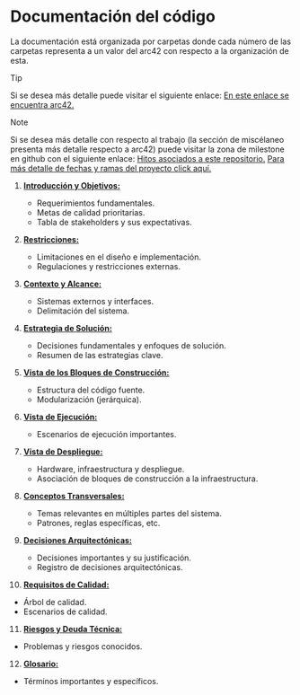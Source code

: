 # Documentación del código

La documentación está organizada por carpetas donde cada número de las carpetas representa a un valor del arc42 con respecto a la organización de esta.
>[!TIP]
>Si se desea más detalle puede visitar el siguiente enlace:
>[En este enlace se encuentra arc42.](https://arc42.org/overview)

>[!NOTE]
>Si se desea más detalle con respecto al trabajo (la sección de miscélaneo presenta más detalle respecto a arc42) puede visitar la zona de milestone en github con el siguiente enlace:
>[Hitos asociados a este repositorio.](https://github.com/gaos180/analisis-secuencia-AyED/milestones)
>[Para más detalle de fechas y ramas del proyecto click aquí.](https://github.com/users/gaos180/projects/2)

1. **[Introducción y Objetivos:](https://github.com/gaos180/analisis-secuencia-AyED/tree/main/documentacion/1)**
   * Requerimientos fundamentales.
   * Metas de calidad prioritarias.
   * Tabla de stakeholders y sus expectativas.

2. **[Restricciones:](https://github.com/gaos180/analisis-secuencia-AyED/tree/main/documentacion/2)**
   * Limitaciones en el diseño e implementación.
   * Regulaciones y restricciones externas.

3. **[Contexto y Alcance:](https://github.com/gaos180/analisis-secuencia-AyED/tree/main/documentacion/3)**
   * Sistemas externos y interfaces.
   * Delimitación del sistema.

4. **[Estrategia de Solución:](https://github.com/gaos180/analisis-secuencia-AyED/tree/main/documentacion/4)**
   * Decisiones fundamentales y enfoques de solución.
   * Resumen de las estrategias clave.

5. **[Vista de los Bloques de Construcción:](https://github.com/gaos180/analisis-secuencia-AyED/tree/main/documentacion/5)**
   * Estructura del código fuente.
   * Modularización (jerárquica).

6. **[Vista de Ejecución:](https://github.com/gaos180/analisis-secuencia-AyED/tree/main/documentacion/6)**
   * Escenarios de ejecución importantes.

7. **[Vista de Despliegue:](https://github.com/gaos180/analisis-secuencia-YED/tree/main/documentacion/7)**
   * Hardware, infraestructura y despliegue.
   * Asociación de bloques de construcción a la infraestructura.

8. **[Conceptos Transversales:](https://github.com/gaos180/analisis-secuencia-AyED/tree/main/documentacion/8)**
   * Temas relevantes en múltiples partes del sistema.
   * Patrones, reglas específicas, etc.

9. **[Decisiones Arquitectónicas:](https://github.com/gaos180/analisis-secuencia-AyED/tree/main/documentacion/9)**
   * Decisiones importantes y su justificación.
   * Registro de decisiones arquitectónicas.

10. **[Requisitos de Calidad:](https://github.com/gaos180/analisis-secuencia-AyED/tree/main/documentacion/10)**
   * Árbol de calidad.
   * Escenarios de calidad.

11. **[Riesgos y Deuda Técnica:](https://github.com/gaos180/analisis-secuencia-AyED/tree/main/documentacion/11)**
   * Problemas y riesgos conocidos.

12. **[Glosario:](https://github.com/gaos180/analisis-secuencia-AyED/tree/main/documentacion/12)**
   * Términos importantes y específicos.

